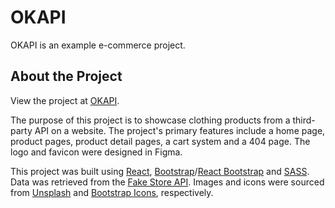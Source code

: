 # OKAPI

OKAPI is an example e-commerce project.

## About the Project

View the project at [OKAPI](https://okapi-portfolio.onrender.com/).

The purpose of this project is to showcase clothing products from a third-party API on a website. The project's primary features include a home page, product pages, product detail pages, a cart system and a 404 page. The logo and favicon were designed in Figma.

This project was built using [React](https://react.dev/), [Bootstrap](https://getbootstrap.com/)/[React Bootstrap](https://react-bootstrap.netlify.app/) and [SASS](https://sass-lang.com/). Data was retrieved from the [Fake Store API](https://fakestoreapi.com/). Images and icons were sourced from [Unsplash](https://unsplash.com/) and [Bootstrap Icons](https://icons.getbootstrap.com/), respectively.
